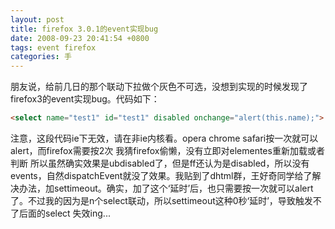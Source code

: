 ```yaml
---
layout: post
title: firefox 3.0.1的event实现bug
date: 2008-09-23 20:41:54 +0800
tags: event firefox
categories: 手
---
```

朋友说，给前几日的那个联动下拉做个灰色不可选，没想到实现的时候发现了firefox3的event实现bug。代码如下：

```html
<select name="test1" id="test1" disabled onchange="alert(this.name);"> <option value="" selected>选拔1</option> <option value="1">1</option> <option value="2">2</option> </select> <input type="button" value="undisabled&dispatchEvent" onclick="document.getElementById('test1').disabled=false;document.getElementById('test1').options[1].selected = true;var evt = document.createEvent('HTMLEvents');evt.initEvent('change',true,true);document.getElementById('test1').dispatchEvent(evt);"/>
```

注意，这段代码ie下无效，请在非ie内核看。opera chrome safari按一次就可以alert，而firefox需要按2次 我猜firefox偷懒，没有立即对elementes重新加载或者判断 所以虽然确实效果是ubdisabled了，但是ff还认为是disabled，所以没有events，自然dispatchEvent就没了效果。我贴到了dhtml群，王好奇同学给了解决办法，加settimeout。确实，加了这个‘延时’后，也只需要按一次就可以alert了。不过我的因为是n个select联动，所以settimeout这种0秒‘延时’，导致触发不了后面的select 失效ing...
